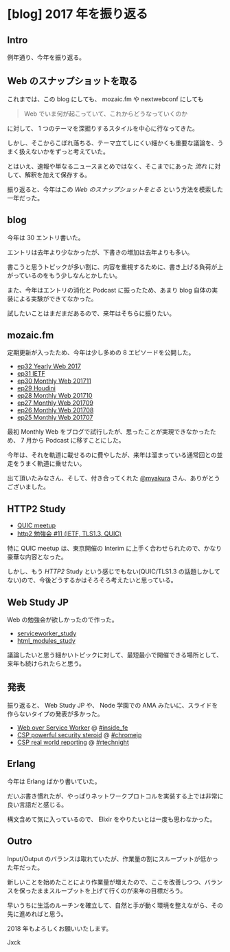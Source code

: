 # [blog] 2017 年を振り返る

## Intro

例年通り、今年を振り返る。


## Web のスナップショットを取る

これまでは、この blog にしても、 mozaic.fm や nextwebconf にしても

> Web でいま何が起こっていて、これからどうなっていくのか

に対して、 1 つのテーマを深掘りするスタイルを中心に行なってきた。

しかし、そこからこぼれ落ちる、テーマ立てしにくい細かくも重要な議論を、うまく扱えないかをずっと考えていた。

とはいえ、速報や単なるニュースまとめではなく、そこまでにあった *流れ* に対して、解釈を加えて保存する。

振り返ると、今年はこの *Web のスナップショットをとる* という方法を模索した一年だった。


## blog

今年は 30 エントリ書いた。

エントリは去年より少なかったが、下書きの増加は去年よりも多い。

書こうと思うトピックが多い割に、内容を重視するために、書き上げる負荷が上がっているのをもう少しなんとかしたい。

また、今年はエントリの消化と Podcast に振ったため、あまり blog 自体の実装による実験ができてなかった。

試したいことはまだまだあるので、来年はそちらに振りたい。


## mozaic.fm

定期更新が入ったため、今年は少し多めの 8 エピソードを公開した。

- [ep32 Yearly Web 2017](https://mozaic.fm/episodes/32/yearly-web-2017.html)
- [ep31 IETF](https://mozaic.fm/episodes/31/ietf.html)
- [ep30 Monthly Web 201711](https://mozaic.fm/episodes/30/monthly-web-201711.html)
- [ep29 Houdini](https://mozaic.fm/episodes/29/houdini.html)
- [ep28 Monthly Web 201710](https://mozaic.fm/episodes/28/monthly-web-201710.html)
- [ep27 Monthly Web 201709](https://mozaic.fm/episodes/27/monthly-web-201709.html)
- [ep26 Monthly Web 201708](https://mozaic.fm/episodes/26/monthly-web-201708.html)
- [ep25 Monthly Web 201707](https://mozaic.fm/episodes/25/monthly-web-201707.html)

最初 Monthly Web をブログで試行したが、思ったことが実現できなかったため、 7 月から Podcast に移すことにした。

今年は、それを軌道に載せるのに費やしたが、来年は溜まっている通常回との並走をうまく軌道に乗せたい。

出て頂いたみなさん、そして、付き合ってくれた [@myakura](https://twitter.com/myakura) さん、ありがとうございました。


## HTTP2 Study

- [QUIC meetup](https://http2study.connpass.com/event/48577/)
- [http2 勉強会 \#11 \(IETF, TLS1\.3, QUIC\)](https://http2study.connpass.com/event/63998/)

特に QUIC meetup は、東京開催の Interim に上手く合わせられたので、かなり豪華な内容となった。

しかし、もう *HTTP2* Study という感じでもない(QUIC/TLS1.3 の話題しかしてない)ので、今後どうするかはそろそろ考えたいと思っている。


## Web Study JP

Web の勉強会が欲しかったので作った。

- [serviceworker\_study](https://web-study.connpass.com/event/65267/)
- [html\_modules\_study](https://web-study.connpass.com/event/65267/)

議論したいと思う細かいトピックに対して、最短最小で開催できる場所として、来年も続けられたらと思う。


## 発表

振り返ると、 Web Study JP や、 Node 学園での AMA みたいに、スライドを作らないタイプの発表が多かった。

- [Web over Service Worker](https://speakerdeck.com/jxck/web-over-serviceworker) @ [\#inside\_fe](http://inside-frontend.com/)
- [CSP powerful security steroid](https://speakerdeck.com/jxck/csp-a-powerful-security-steroid) @ [\#chromejp](https://developers-jp.googleblog.com/2017/01/chrome-tech-talk-night-9.html)
- [CSP real world reporting](https://speakerdeck.com/jxck/csp-and-real-world-reporting) @ [\#rtechnight](https://atnd.org/events/85028)


## Erlang

今年は Erlang ばかり書いていた。

だいぶ書き慣れたが、やっぱりネットワークプロトコルを実装する上では非常に良い言語だと感じる。

構文含めて気に入っているので、 Elixir をやりたいとは一度も思わなかった。


## Outro

Input/Output のバランスは取れていたが、作業量の割にスループットが低かった年だった。

新しいことを始めたことにより作業量が増えたので、ここを改善しつつ、バランスを保ったままスループットを上げて行くのが来年の目標だろう。

早いうちに生活のルーチンを確立して、自然と手が動く環境を整えながら、その先に進めればと思う。

2018 年もよろしくお願いいたします。


Jxck
